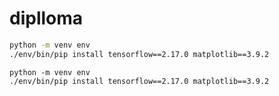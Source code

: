 # diplloma

```bash
python -m venv env
./env/bin/pip install tensorflow==2.17.0 matplotlib==3.9.2
```


```shell
python -m venv env
./env/bin/pip install tensorflow==2.17.0 matplotlib==3.9.2
```